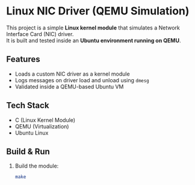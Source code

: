 # Linux NIC Driver (QEMU Simulation)

This project is a simple **Linux kernel module** that simulates a Network Interface Card (NIC) driver.  
It is built and tested inside an **Ubuntu environment running on QEMU**.

## Features
- Loads a custom NIC driver as a kernel module
- Logs messages on driver load and unload using `dmesg`
- Validated inside a QEMU-based Ubuntu VM

## Tech Stack
- C (Linux Kernel Module)
- QEMU (Virtualization)
- Ubuntu Linux

## Build & Run
1. Build the module:
   ```bash
   make
